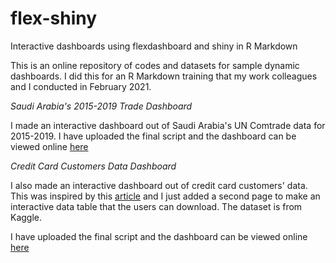 # flex-shiny
Interactive dashboards using flexdashboard and shiny in R Markdown

This is an online repository of codes and datasets for sample dynamic dashboards. I did this for an R Markdown training that my work colleagues and I conducted in February 2021. 

*Saudi Arabia's 2015-2019 Trade Dashboard*

I made an interactive dashboard out of Saudi Arabia's UN Comtrade data for 2015-2019. I have uploaded the final script and the dashboard can be viewed online [here](https://gelijuani.shinyapps.io/sa_comtrade/)

*Credit Card Customers Data Dashboard*

I also made an interactive dashboard out of credit card customers' data. 
This was inspired by this [article](https://towardsdatascience.com/create-an-interactive-dashboard-with-shiny-flexdashboard-and-plotly-b1f025aebc9c) and I just added a second page to make an interactive data table that the users can download. The dataset is from Kaggle.  

I have uploaded the final script and the dashboard can be viewed online [here](https://gelijuani.shinyapps.io/credit/)


